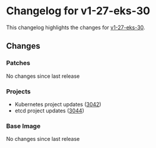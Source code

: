 # Changelog for v1-27-eks-30

This changelog highlights the changes for [v1-27-eks-30](https://github.com/aws/eks-distro/tree/v1-27-eks-30).

## Changes

### Patches
No changes since last release

### Projects
* Kubernetes project updates ([3042](https://github.com/aws/eks-distro/pull/3042))
* etcd project updates ([3044](https://github.com/aws/eks-distro/pull/3044))

### Base Image
No changes since last release

